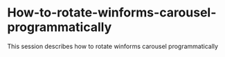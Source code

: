 # How-to-rotate-winforms-carousel-programmatically
This session describes how to rotate winforms carousel programmatically
